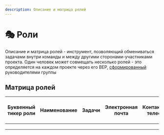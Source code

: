 ```yaml
---
description: Описание и матрица ролей
---
```


# 🎭 Роли

Описание и матрица ролей - инструмент, позволяющий обмениваться задачами внутри команды и между другими сторонами-участниками проекта. Один человек может совмещать несколько ролей - это определяется на каждом проекте через его BEP, [сформированный](descriptionWorkflow.md) руководителями группы

## Матрица ролей

| Буквенный тикер роли | Наименование | Задачи | Электронная почта | Контактный телефон | Список мессенджеров по номеру телефона |
| -------------------- | ------------ | ------ | ----------------- | ------------------ | -------------------------------------- |
|                      |              |        |                   |                    |                                        |
|                      |              |        |                   |                    |                                        |
|                      |              |        |                   |                    |                                        |
